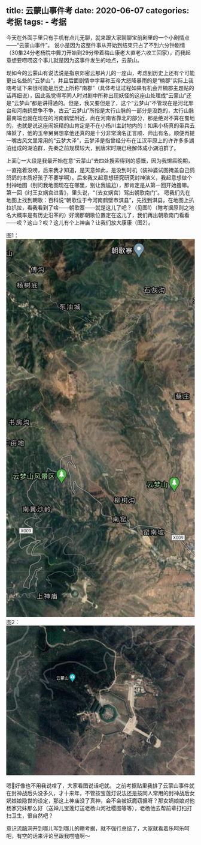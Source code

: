 title:	云蒙山事件考
date:	2020-06-07
categories: 考据
tags:
	- 考据
---

今天在外面手里只有手机有点儿无聊，就来跟大家聊聊宝前剧里的一个小剧情点——“云蒙山事件”。
说小是因为这整件事从开始到结束只占了不到六分钟剧情（30集24分老杨院中舞刀开始到29分带着梅山康老大直老六收工回家），而我起意想要唠唠这个事儿就是因为这事件发生的地点，云蒙山。
<!--more-->
现如今的云蒙山有说法说是指京郊密云那片儿的一座山，考虑到历史上还有个可能更出名些的“云梦山”，并且后面剧情中字幕称玉帝大怒降暴雨的是“楠郡”实际上我瞎考证下来很可能是历史上所称“南郡”（具体考证过程如果有机会开楠郡主题贴的话再细说），因此我觉得写同人时对剧中所称出现妖怪的这座山处理成“云蒙山”还是“云梦山”都是讲得通的。但是，我又要但是了，这个“云梦山”不管现在是河北邢台和河南鹤壁争不争，古云“云梦山”所指是太行山脉的一部分是没跑的，太行山脉最南端也就在现在的河南鹤壁附近，尚在河南省靠北的部分，那是绝对不算在蜀地的，也就是说这座闹妖精的山肯定是不在小杨川主封地内的！如果小杨真的带兵去降妖了，他的玉帝舅舅想拿他还真的是十分非常滴名正言顺、师出有名。顺便再提一嘴古风文里常用的“云梦大泽”，云梦泽是指曾经分布在江汉平原上的许许多多湖泊组成的湖泊群，先秦之前规模较大，到唐宋时期已经解体成小湖泊群了。

上面👆一大段是我最开始在意“云蒙山”去四处搜索得到的感慨，因为我懒癌晚期，一直拖着没唠，后来我才知道，是天意如此，是没到时机（装神婆试图掩盖自己鸽鸽鸽的本质好孩子不要学啊）。后来我又起意想研究研究封神演义，我起意想做个封神地图（别问我地图现在在哪里，别让我尴尬），那肯定是从第一回开始撸嘛。
第一回《纣王女娲宫进香》，里头说，“（去女娲宫）驾出朝歌南门”。
嗯我们先在地图上找到朝歌：百科说“朝歌位于今河南鹤壁市淇县”，先找到淇县，在地图上扒拉扒拉，看我看到了啥——朝歌寨——就是这儿了吧？（见图1）（瞎考据原则之地名大概率是有历史沿革的）好滴那朝歌位置定在这儿了，我们再出朝歌南门看看——哎？这山？哎？这儿有个上神庙？让我们放大康康（图2）。

图1：
![图1](/images/YunMeng01.jpg)
图2：
![图2](/images/YunMeng02.jpg)

嗯🌝好像也不用我说啥了，大家看图说话吧就。
之前考据贴里我排了云蒙山事件就在封神战后头没多久，才十来年，不管按宝莲灯说法还是按同人常用的封神战后女娲娘娘隐世的设定，那这上神庙没了真神，会不会被妖魔窃据呀？那女娲娘娘对他杨家兄妹那么好（送婵儿宝莲灯送老杨山河社稷图等等），老杨他去帮前辈打扫打扫卫生，很自然吧？

意识流脑洞开到哪儿写到哪儿的瞎考据，就不强行总结了，大家就看着乐呵乐呵吧，有空的话来评论里跟我唠嗑啊～
